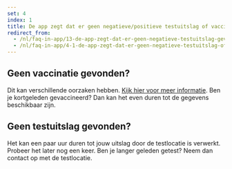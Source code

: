 ```yaml
---
set: 4
index: 1
title: De app zegt dat er geen negatieve/positieve testuitslag of vaccinatie gevonden is. Hoe kan dit?
redirect_from: 
  - /nl/faq-in-app/13-de-app-zegt-dat-er-geen-negatieve-testuitslag-gevonden-is-hoe-kan-dit
  - /nl/faq-in-app/4-1-de-app-zegt-dat-er-geen-negatieve-testuitslag-of-vaccinatie-gevonden-is-hoe-kan-dit
---
```

## Geen vaccinatie gevonden? 

Dit kan verschillende oorzaken hebben. [Kijk hier voor meer informatie](/wegwijzer). Ben je kortgeleden gevaccineerd? Dan kan het even duren tot de gegevens beschikbaar zijn.

## Geen testuitslag gevonden? 

Het kan een paar uur duren tot jouw uitslag door de testlocatie is verwerkt. Probeer het later nog een keer. Ben je langer geleden getest? Neem dan contact op met de testlocatie.
